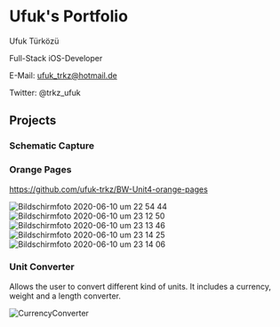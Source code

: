 # Ufuk's Portfolio

Ufuk Türközü

Full-Stack iOS-Developer

E-Mail: ufuk_trkz@hotmail.de

Twitter: @trkz_ufuk

## Projects

### Schematic Capture

### Orange Pages
https://github.com/ufuk-trkz/BW-Unit4-orange-pages

![Bildschirmfoto 2020-06-10 um 22 54 44](https://user-images.githubusercontent.com/57141872/84319015-9ce20880-ab6f-11ea-9d8b-e8a2c3b9d1d7.png)
![Bildschirmfoto 2020-06-10 um 23 12 50](https://user-images.githubusercontent.com/57141872/84319196-eaf70c00-ab6f-11ea-8920-6ab1d68a3263.png)
![Bildschirmfoto 2020-06-10 um 23 13 46](https://user-images.githubusercontent.com/57141872/84319273-0cf08e80-ab70-11ea-9655-24dc8b62fdd1.png)
![Bildschirmfoto 2020-06-10 um 23 14 25](https://user-images.githubusercontent.com/57141872/84319326-2396e580-ab70-11ea-88fc-daf9182755e3.png)
![Bildschirmfoto 2020-06-10 um 23 14 06](https://user-images.githubusercontent.com/57141872/84319306-17128d00-ab70-11ea-9507-a2654085a864.png)


### Unit Converter

Allows the user to convert different kind of units. It includes a currency, weight and a length converter.

![CurrencyConverter](https://user-images.githubusercontent.com/57141872/72815324-c48b0f80-3c66-11ea-840f-67ba44a9466d.png)


